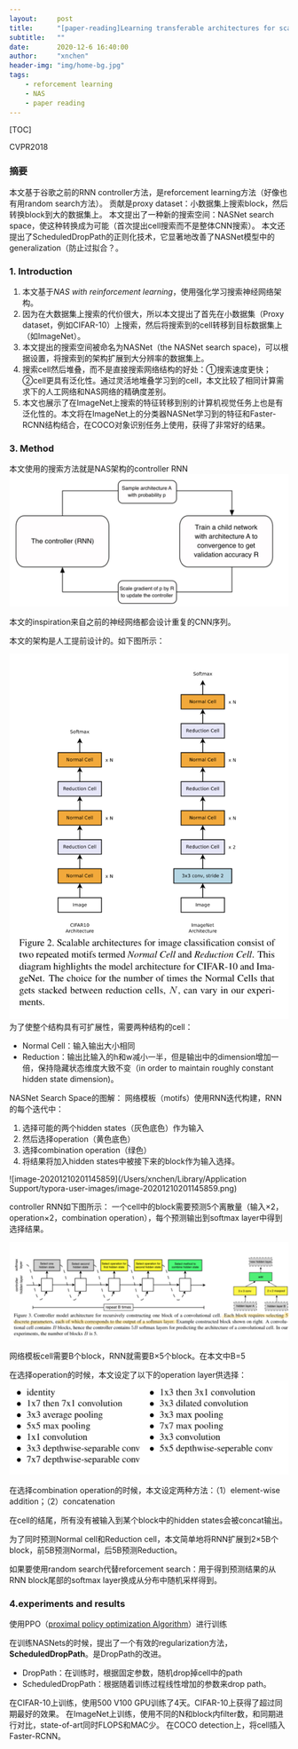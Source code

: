 ```yaml
---
layout:     post
title:      "[paper-reading]Learning transferable architectures for scalable image recognition"
subtitle:   ""
date:       2020-12-6 16:40:00
author:     "xnchen"
header-img: "img/home-bg.jpg"
tags:
    - reforcement learning
    - NAS
    - paper reading
---
```


[TOC]

CVPR2018

### 摘要

本文基于谷歌之前的RNN controller方法，是reforcement learning方法（好像也有用random search方法）。
贡献是proxy dataset：小数据集上搜索block，然后转换block到大的数据集上。
本文提出了一种新的搜索空间：NASNet search space，使这种转换成为可能（首次提出cell搜索而不是整体CNN搜索）。
本文还提出了ScheduledDropPath的正则化技术，它显著地改善了NASNet模型中的generalization（防止过拟合？。

### 1. Introduction

1. 本文基于*NAS with reinforcement learning*，使用强化学习搜索神经网络架构。
2. 因为在大数据集上搜索的代价很大，所以本文提出了首先在小数据集（Proxy dataset，例如CIFAR-10）上搜索，然后将搜索到的cell转移到目标数据集上（如ImageNet）。
3. 本文提出的搜索空间被命名为NASNet（the NASNet search space)，可以根据设置，将搜索到的架构扩展到大分辨率的数据集上。
3. 搜索cell然后堆叠，而不是直接搜索网络结构的好处：①搜索速度更快；②cell更具有泛化性。通过灵活地堆叠学习到的cell，本文比较了相同计算需求下的人工网络和NAS网络的精确度差别。
4. 本文也展示了在ImageNet上搜索的特征转移到别的计算机视觉任务上也是有泛化性的。本文将在ImageNet上的分类器NASNet学习到的特征和Faster-RCNN结构结合，在COCO对象识别任务上使用，获得了非常好的结果。

### 3. Method

本文使用的搜索方法就是NAS架构的controller RNN
![61e4a5d62dd43864d73f71670eae2283.jpeg](https://raw.githubusercontent.com/Kyokoning/Kyokoning.github.io/main/img/paper-cut/20201210195255.png)

本文的inspiration来自之前的神经网络都会设计重复的CNN序列。

本文的架构是人工提前设计的。如下图所示：


![0146ac571e1c4e8eb9890b3767f04be6.png](https://raw.githubusercontent.com/Kyokoning/Kyokoning.github.io/main/img/paper-cut/20201210195429.png)
为了使整个结构具有可扩展性，需要两种结构的cell：

- Normal Cell：输入输出大小相同
- Reduction：输出比输入的h和w减小一半，但是输出中的dimension增加一倍，保持隐藏状态维度大致不变（in order to maintain roughly constant hidden state dimension)。

NASNet Search Space的图解：
网络模板（motifs）使用RNN迭代构建，RNN的每个迭代中：
1. 选择可能的两个hidden states（灰色底色）作为输入
2. 然后选择operation（黄色底色）
3. 选择combination operation（绿色）
4. 将结果将加入hidden states中被接下来的block作为输入选择。

![image-20201210201145859](/Users/xnchen/Library/Application Support/typora-user-images/image-20201210201145859.png)

controller RNN如下图所示：
一个cell中的block需要预测5个离散量（输入×2，operation×2，combination operation），每个预测输出到softmax layer中得到选择结果。

![image-20201210201210178](https://raw.githubusercontent.com/Kyokoning/image-bed/dev/img/blog-img/image-20201210201210178.png)

网络模板cell需要B个block，RNN就需要B×5个block。在本文中B=5

在选择operation的时候，本文设定了以下的operation layer供选择：
![c5c1fcf708734eaecf8bde41b1386ac5.png](https://raw.githubusercontent.com/Kyokoning/image-bed/dev/img/blog-img/20201210200912.png)

在选择combination operation的时候，本文设定两种方法：（1）element-wise addition；（2）concatenation

在cell的结尾，所有没有被输入到某个block中的hidden states会被concat输出。

为了同时预测Normal cell和Reduction cell，本文简单地将RNN扩展到2×5B个block，前5B预测Normal，后5B预测Reduction。

如果要使用random search代替reforcement search：用于得到预测结果的从RNN block尾部的softmax layer换成从分布中随机采样得到。

### 4.experiments and results

使用PPO（[proximal policy optimization Algorithm](https://app.yinxiang.com/shard/s50/nl/12523011/524adc8f-89f2-4acb-93c2-0db752327fc1/)）进行训练

在训练NASNets的时候，提出了一个有效的regularization方法，**ScheduledDropPath**。是DropPath的改进。

- DropPath：在训练时，根据固定参数，随机drop掉cell中的path
- ScheduledDropPath：根据随着训练过程线性增加的参数来drop path。


在CIFAR-10上训练，使用500 V100 GPU训练了4天。CIFAR-10上获得了超过同期最好的效果。
在ImageNet上训练，使用不同的N和block内filter数，和同期进行对比，state-of-art同时FLOPS和MAC少。
在COCO detection上，将cell插入Faster-RCNN。
